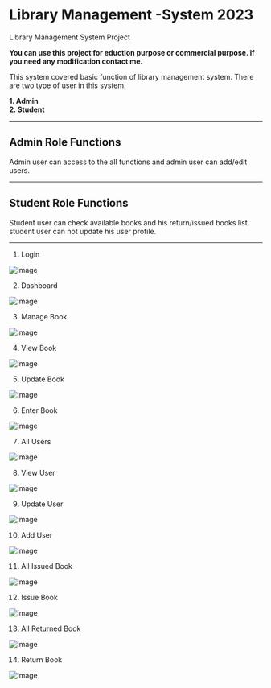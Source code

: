 # Library Management -System 2023
Library Management System Project

<b>You can use this project for eduction purpose or commercial purpose. if you need any modification contact me.</b>

This system covered basic function of library management system. There are two type of user in this system.

  <b>1. Admin</b><br/>
  <b>2. Student</b>

------------------------------
Admin Role Functions
------------------------------

Admin user can access to the all functions and admin user can add/edit users.

------------------------------
Student Role Functions
------------------------------

Student user can check available books and his return/issued books list. student user can not update his user profile.

-------------------------------

1. Login <br/>

![image](https://github.com/PiyumMadusanka/Library-Management-System2/assets/25380664/b2eeb075-0958-47a1-9a11-710265bff27a)

2. Dashboard <br/>

![image](https://github.com/PiyumMadusanka/Library-Management-System2/assets/25380664/be6ea602-c2a8-4066-90b9-6e66d8e4a7a3)

3. Manage Book <br/>

![image](https://github.com/PiyumMadusanka/Library-Management-System2/assets/25380664/77558fce-cca1-4220-afa2-f36434653b2d)

4. View Book <br/>

![image](https://github.com/PiyumMadusanka/Library-Management-System2/assets/25380664/b06a552d-0291-491e-ba8e-b93bba26c0d4)

5. Update Book <br/>

![image](https://github.com/PiyumMadusanka/Library-Management-System2/assets/25380664/b6a5a61d-b45d-4cdf-bd84-83aa285273a4)

6. Enter Book <br/>

![image](https://github.com/PiyumMadusanka/Library-Management-System2/assets/25380664/2e392a77-7912-441d-9e4f-5134b7eb6f64)

7. All Users <br/>

![image](https://github.com/PiyumMadusanka/Library-Management-System2/assets/25380664/a108c5b5-1d8a-4d48-b97d-ce7ce6634cde)

8. View User <br/>

![image](https://github.com/PiyumMadusanka/Library-Management-System2/assets/25380664/34427ad2-e482-40b2-ae69-296005e1d7ef)

9. Update User <br/>

![image](https://github.com/PiyumMadusanka/Library-Management-System2/assets/25380664/764ae6f0-4d8b-4323-b926-07e0d3751c1f)

10. Add User <br/>

![image](https://github.com/PiyumMadusanka/Library-Management-System2/assets/25380664/e5c1d217-68b4-4a77-8581-50c5da5f5e37)

11. All Issued Book <br/>

![image](https://github.com/PiyumMadusanka/Library-Management-System2/assets/25380664/779faae4-b97a-4219-ac1e-44433941f768)

12. Issue Book <br/>

![image](https://github.com/PiyumMadusanka/Library-Management-System2/assets/25380664/ae512871-540c-43e3-a3a1-eb42f5dd9d63)

13. All Returned Book <br/>

![image](https://github.com/PiyumMadusanka/Library-Management-System2/assets/25380664/09ce9567-0abb-4f34-8cb7-6f9345c3016d)

14. Return Book <br/>

![image](https://github.com/PiyumMadusanka/Library-Management-System2/assets/25380664/8b5054ad-e761-4f1c-a9a9-2ba5ddd29631)
